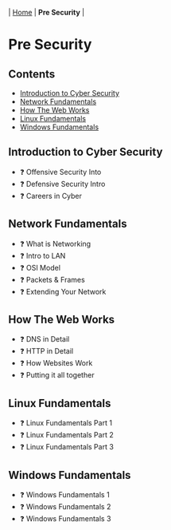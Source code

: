 | [Home](README.md) | **Pre Security** |

# Pre Security


## Contents
- [Introduction to Cyber Security](#introduction-to-cyber-security)
- [Network Fundamentals](#network-fundamentals)
- [How The Web Works](#how-the-web-works)
- [Linux Fundamentals](#linux-fundamentals)
- [Windows Fundamentals](#windows-fundamentals)


## Introduction to Cyber Security

- ❓ Offensive Security Into
- ❓ Defensive Security Intro
- ❓ Careers in Cyber


## Network Fundamentals

- ❓ What is Networking
- ❓ Intro to LAN
- ❓ OSI Model
- ❓ Packets & Frames
- ❓ Extending Your Network


## How The Web Works

- ❓ DNS in Detail
- ❓ HTTP in Detail
- ❓ How Websites Work
- ❓ Putting it all together


## Linux Fundamentals

- ❓ Linux Fundamentals Part 1
- ❓ Linux Fundamentals Part 2
- ❓ Linux Fundamentals Part 3


## Windows Fundamentals

- ❓ Windows Fundamentals 1
- ❓ Windows Fundamentals 2
- ❓ Windows Fundamentals 3
